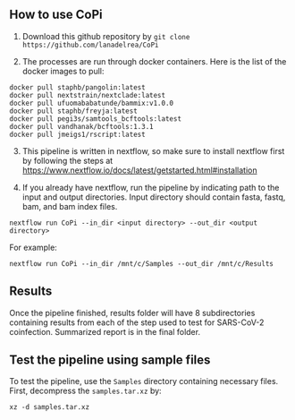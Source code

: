 ## How to use CoPi
1) Download this github repository by 
```git clone https://github.com/lanadelrea/CoPi```

2) The processes are run through docker containers. Here is the list of the docker images to pull:
```
docker pull staphb/pangolin:latest
docker pull nextstrain/nextclade:latest
docker pull ufuomababatunde/bammix:v1.0.0
docker pull staphb/freyja:latest
docker pull pegi3s/samtools_bcftools:latest
docker pull vandhanak/bcftools:1.3.1
docker pull jmeigs1/rscript:latest
```

3) This pipeline is written in nextflow, so make sure to install nextflow first by following the steps at https://www.nextflow.io/docs/latest/getstarted.html#installation

4) If you already have nextflow, run the pipeline by indicating path to the input and output directories. Input directory should contain fasta, fastq, bam, and bam index files. 
```
nextflow run CoPi --in_dir <input directory> --out_dir <output directory>
```

For example:
```
nextflow run CoPi --in_dir /mnt/c/Samples --out_dir /mnt/c/Results
```

## Results
Once the pipeline finished, results folder will have 8 subdirectories containing results from each of the step used to test for SARS-CoV-2 coinfection. Summarized report is in the final folder. 

## Test the pipeline using sample files
To test the pipeline, use the `Samples` directory containing necessary files. First, decompress the `samples.tar.xz` by:
```
xz -d samples.tar.xz
```